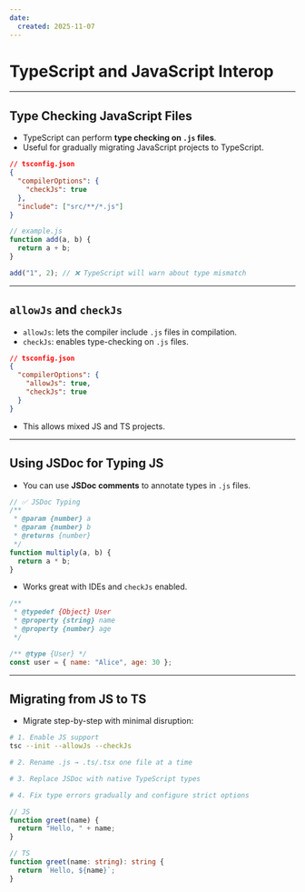 ```yaml
---
date: 
  created: 2025-11-07
---
```


# TypeScript and JavaScript Interop

---

## Type Checking JavaScript Files

- TypeScript can perform **type checking on `.js` files**.
- Useful for gradually migrating JavaScript projects to TypeScript.

```json
// tsconfig.json
{
  "compilerOptions": {
    "checkJs": true
  },
  "include": ["src/**/*.js"]
}
```

```js
// example.js
function add(a, b) {
  return a + b;
}

add("1", 2); // ❌ TypeScript will warn about type mismatch
```

---

## `allowJs` and `checkJs`

- `allowJs`: lets the compiler include `.js` files in compilation.
- `checkJs`: enables type-checking on `.js` files.

```json
// tsconfig.json
{
  "compilerOptions": {
    "allowJs": true,
    "checkJs": true
  }
}
```

- This allows mixed JS and TS projects.

---

## Using JSDoc for Typing JS

- You can use **JSDoc comments** to annotate types in `.js` files.

```js
// ✅ JSDoc Typing
/**
 * @param {number} a
 * @param {number} b
 * @returns {number}
 */
function multiply(a, b) {
  return a * b;
}
```

- Works great with IDEs and `checkJs` enabled.

```js
/**
 * @typedef {Object} User
 * @property {string} name
 * @property {number} age
 */

/** @type {User} */
const user = { name: "Alice", age: 30 };
```

---

## Migrating from JS to TS

- Migrate step-by-step with minimal disruption:

```sh
# 1. Enable JS support
tsc --init --allowJs --checkJs

# 2. Rename .js → .ts/.tsx one file at a time

# 3. Replace JSDoc with native TypeScript types

# 4. Fix type errors gradually and configure strict options
```

```ts
// JS
function greet(name) {
  return "Hello, " + name;
}

// TS
function greet(name: string): string {
  return `Hello, ${name}`;
}
```
